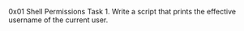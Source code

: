 0x01 Shell Permissions
Task 1. Write a script that prints the effective username of the current user.
